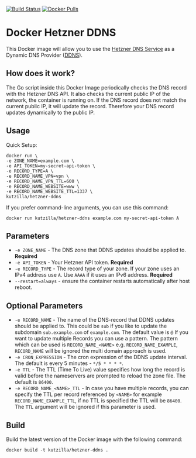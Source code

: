 [![Build Status](https://github.com/kutzilla/docker-hetzner-ddns/actions/workflows/build.yml/badge.svg)](https://github.com/kutzilla/docker-hetzner-ddns/actions/workflows/go.yml) [![Docker Pulls](https://img.shields.io/docker/pulls/kutzilla/hetzner-ddns.svg)](https://hub.docker.com/r/kutzilla/hetzner-ddns)

# Docker Hetzner DDNS

This Docker image will allow you to use the [Hetzner DNS Service](https://www.hetzner.com/dns-console) as a Dynamic DNS Provider ([DDNS](https://en.wikipedia.org/wiki/Dynamic_DNS)).

## How does it work?

The Go script inside this Docker Image periodically checks the DNS record with the Hetzner DNS API. It also checks the current public IP of the network, the container is running on. If the DNS record does not match the current public IP, it will update the record. Therefore your DNS record updates dynamically to the public IP.



## Usage

Quick Setup:

```shell
docker run \
-e ZONE_NAME=example.com \ 
-e API_TOKEN=my-secret-api-token \
-e RECORD_TYPE=A \
-e RECORD_NAME_VPN=vpn \
-e RECORD_NAME_VPN_TTL=600 \
-e RECORD_NAME_WEBSITE=www \
-e RECORD_NAME_WEBSITE_TTL=1337 \
kutzilla/hetzner-ddns
```


If you prefer command-line arguments, you can use this command: 

```shell
docker run kutzilla/hetzner-ddns example.com my-secret-api-token A
```

## Parameters


* `-e ZONE_NAME` - The DNS zone that DDNS updates should be applied to. **Required**
* `-e API_TOKEN` - Your Hetzner API token. **Required**
* `-e RECORD_TYPE` - The record type of your zone. If your zone uses an IPv4 address use `A`. Use `AAAA` if it uses an IPv6 address. **Required**
* `--restart=always` - ensure the container restarts automatically after host reboot.

## Optional Parameters

* `-e RECORD_NAME` - The name of the DNS-record that DDNS updates should be applied to. This could be `sub` if you like to update the subdomain `sub.example.com` of `example.com`. The default value is `@` If you want to update multiple Records you can use a pattern. The pattern which can be used is `RECORD_NAME_<NAME>` e.g. `RECORD_NAME_EXAMPLE`, `RECORD_NAME` will be ignored the multi domain approach is used.
* `-e CRON_EXPRESSION` - The cron expression of the DDNS update interval. The default is every 5 minutes - `*/5 * * * *`.
* `-e TTL` - The TTL (Time To Live) value specifies how long the record is valid before the nameservers are prompted to reload the zone file. The default is `86400`.
* `-e RECORD_NAME_<NAME>_TTL` - In case you have multiple records, you can specify the TTL per record referenced by `<NAME>` for example `RECORD_NAME_EXAMPLE_TTL`, if no TTL is specified the TTL will be `86400`. The `TTL` argument will be ignored if this parameter is used.


## Build

Build the latest version of the Docker image with the following command:

```
docker build -t kutzilla/hetzner-ddns .
```

